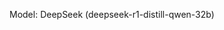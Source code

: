 <!--
Deployed link: https://resume-analyzer-pramod.streamlit.app/
-->
Model: DeepSeek (deepseek-r1-distill-qwen-32b)
